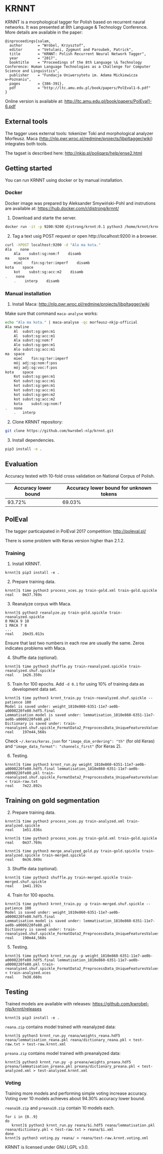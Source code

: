 # KRNNT

KRNNT is a morphological tagger for Polish based on recurrent naural networks. It was presented at 8th Language & Technology Conference. More details are available in the paper:
```
@inproceedings{salam,
  author       = "Wróbel, Krzysztof",
  editor       = "Vetulani, Zygmunt and Paroubek, Patrick",
  title        = "KRNNT: Polish Recurrent Neural Network Tagger",
  year         = "2017",
  booktitle    = "Proceedings of the 8th Language \& Technology Conference: Human Language Technologies as a Challenge for Computer Science and Linguistics",
  publisher    = "Fundacja Uniwersytetu im. Adama Mickiewicza w~Poznaniu",
  pages        = {386-391},
  pdf          = "http://ltc.amu.edu.pl/book/papers/PolEval1-6.pdf"
}
```

Online version is available at: http://ltc.amu.edu.pl/book/papers/PolEval1-6.pdf

## External tools

The tagger uses external tools: tokenizer Toki and morphological analyzer Morfeusz. Maca (http://nlp.pwr.wroc.pl/redmine/projects/libpltagger/wiki) integrates both tools.

The tagset is described here: http://nkjp.pl/poliqarp/help/ense2.html

## Getting started

You can run KRNNT using docker or by manual installation.

### Docker

Docker image was prepared by Aleksander Smywiński-Pohl and instrutions are available at: https://hub.docker.com/r/djstrong/krnnt/

1. Download and starte the server.
```bash
docker run -it -p 9200:9200 djstrong/krnnt:0.1 python3 /home/krnnt/krnnt/krnnt_serve.py /home/krnnt/krnnt/data
```
2. Tag a text usig POST request or open http://localhost:9200 in a browser.
```bash
curl -XPOST localhost:9200 -d "Ala ma kota."
Ala    none
    Ala    subst:sg:nom:f    disamb
ma    space
    mieć    fin:sg:ter:imperf    disamb
kota    space
    kot    subst:sg:acc:m2    disamb
.    none
    .    interp    disamb
```

### Manual installation

1. Install Maca: http://nlp.pwr.wroc.pl/redmine/projects/libpltagger/wiki

Make sure that command `maca-analyse` works:
```bash
echo "Ala ma kota." | maca-analyse -qc morfeusz-nkjp-official
Ala	newline
	Al	subst:sg:gen:m1
	Al	subst:sg:acc:m1
	Ala	subst:sg:nom:f
	Alo	subst:sg:gen:m1
	Alo	subst:sg:acc:m1
ma	space
	mieć	fin:sg:ter:imperf
	mój	adj:sg:nom:f:pos
	mój	adj:sg:voc:f:pos
kota	space
	Kot	subst:sg:gen:m1
	Kot	subst:sg:acc:m1
	kot	subst:sg:gen:m1
	kot	subst:sg:acc:m1
	kot	subst:sg:gen:m2
	kot	subst:sg:acc:m2
	kota	subst:sg:nom:f
.	none
	.	interp
```

2. Clone KRNNT repository:
```bash
git clone https://github.com/kwrobel-nlp/krnnt.git
```

3. Install dependencies.
```bash
pip3 install -e .
```

## Evaluation

Accuracy tested with 10-fold cross validation on National Corpus of Polish.

Accuracy lower bound | Accuracy lower bound for unknown tokens
------------ | -------------
93.72% | 69.03%

## PolEval

The tagger particaipated in PolEval 2017 competition: http://poleval.pl/

There is some problem with Keras version higher than 2.1.2.

### Training

1. Install KRNNT.

```
krnnt]$ pip3 install -e .
```


2. Prepare training data.

```
krnnt]$ time python3 process_xces.py train-gold.xml train-gold.spickle
real	0m37.769s
```


3. Reanalyze corpus with Maca.

```
krnnt]$ python3 reanalyze.py train-gold.spickle train-reanalyzed.spickle
0 MACA 9 10
1 MACA 7 8
...
real	26m35.013s
```
Ensure that last two numbers in each row are usually the same. Zeros indicates problems with Maca.

4. Shuffle data (optional).

```
krnnt]$ time python3 shuffle.py train-reanalyzed.spickle train-reanalyzed.shuf.spickle
real	1m26.350s
```


5. Train for 100 epochs. Add `-d 0.1` for using 10% of training data as development data set. 

```
krnnt]$ time python3 krnnt_train.py train-reanalyzed.shuf.spickle --patience 100
Model is saved under: weight_1810e860-6351-11e7-ae0b-a0000220fe80.hdf5.final
Lemmatisation model is saved under: lemmatisation_1810e860-6351-11e7-ae0b-a0000220fe80.pkl
Dictionary is saved under: train-reanalyzed.shuf.spickle_FormatData2_PreprocessData_UniqueFeaturesValues
real    197m44,568s
```
Check `~/.keras/keras.json` for `"image_dim_ordering": "th"` (for old Keras) and `"image_data_format": "channels_first"` (for Keras 2).

6. Testing.

```
krnnt]$ time python3 krnnt_run.py weight_1810e860-6351-11e7-ae0b-a0000220fe80.hdf5.final lemmatisation_1810e860-6351-11e7-ae0b-a0000220fe80.pkl train-reanalyzed.shuf.spickle_FormatData2_PreprocessData_UniqueFeaturesValues < train-raw.txt
real	7m22.892s
```


## Training on gold segmentation

2. Prepare training data.

```
krnnt]$ time python3 process_xces.py train-analyzed.xml train-analyzed.spickle
real	1m51.836s

krnnt]$ time python3 process_xces.py train-gold.xml train-gold.spickle
real	0m37.769s

krnnt]$ time python3 merge_analyzed_gold.py train-gold.spickle train-analyzed.spickle train-merged.spickle
real	0m36.049s
```


3. Shuffle data (optional).

```
krnnt]$ time python3 shuffle.py train-merged.spickle train-merged.shuf.spickle
real	1m41.192s
```


4. Train for 100 epochs.

```
krnnt]$ time python3 krnnt_train.py -p train-merged.shuf.spickle --patience 100
Model is saved under: weight_1810e860-6351-11e7-ae0b-a0000220fe80.hdf5.final
Lemmatisation model is saved under: lemmatisation_1810e860-6351-11e7-ae0b-a0000220fe80.pkl
Dictionary is saved under: train-reanalyzed.shuf.spickle_FormatData2_PreprocessData_UniqueFeaturesValues
real    190m44,568s
```

5. Testing.

```
krnnt]$ time python3 krnnt_run.py -p weight_1810e860-6351-11e7-ae0b-a0000220fe80.hdf5.final lemmatisation_1810e860-6351-11e7-ae0b-a0000220fe80.pkl train-reanalyzed.shuf.spickle_FormatData2_PreprocessData_UniqueFeaturesValues < train-analyzed.xces
real	7m38.660s
```
## Testing

Trained models are available with releases: https://github.com/kwrobel-nlp/krnnt/releases

```
krnnt]$ pip3 install -e .
```

`reana.zip` contains model trained with reanalyzed data:
```
krnnt]$ python3 krnnt_run.py reana/weights_reana.hdf5 reana/lemmatisation_reana.pkl reana/dictionary_reana.pkl < test-raw.txt > test-raw.krnnt.xml
```

`preana.zip` contains model trained with preanalyzed data:
```
krnnt]$ python3 krnnt_run.py -p preana/weights_preana.hdf5 preana/lemmatisation_preana.pkl preana/dictionary_preana.pkl < test-analyzed.xml > test-analyzed.krnnt.xml
```

### Voting

Training more models and performing simple voting increase accuracy. Voting over 10 models achieves about 94.30% accuracy lower bound.

`reana10.zip` and `preana10.zip` contain 10 models each.
```
for i in {0..9}
do
   krnnt]$ python3 krnnt_run.py reana/$i.hdf5 reana/lemmatisation.pkl  reana/dictionary.pkl < test-raw.txt > reana/$i.xml
done
krnnt]$ python3 voting.py reana/ > reana/test-raw.krnnt.voting.xml
```

KRNNT is licensed under GNU LGPL v3.0.
